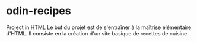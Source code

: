 # odin-recipes
Project in HTML
Le but du projet est de s'entraîner à la maîtrise élémentaire d'HTML. Il consiste en la création d'un site basique de recettes de cuisine.
